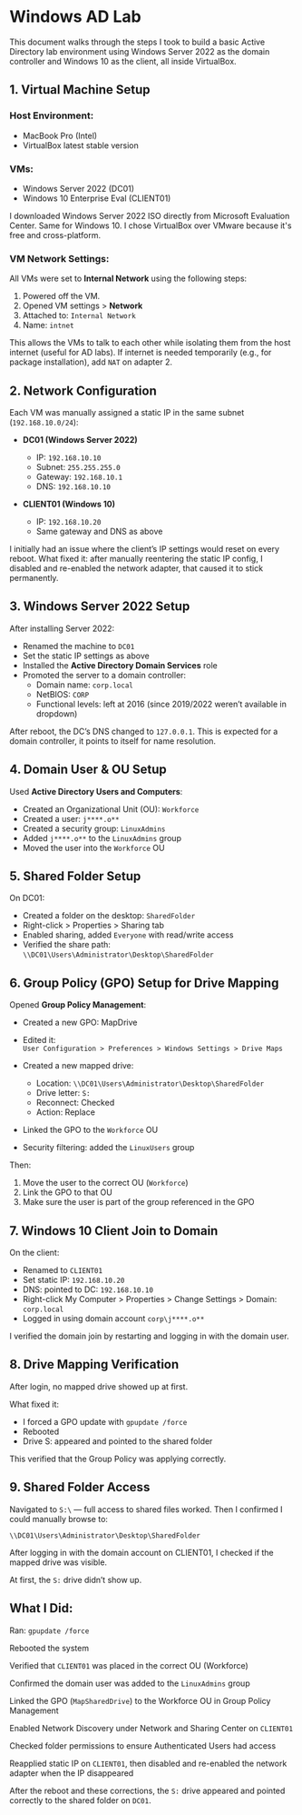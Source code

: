 # Windows AD Lab

This document walks through the steps I took to build a basic Active Directory lab environment using Windows Server 2022 as the domain controller and Windows 10 as the client, all inside VirtualBox. 


## 1. Virtual Machine Setup

### Host Environment:
- MacBook Pro (Intel)
- VirtualBox latest stable version

### VMs:
- Windows Server 2022 (DC01)
- Windows 10 Enterprise Eval (CLIENT01)

I downloaded Windows Server 2022 ISO directly from Microsoft Evaluation Center. Same for Windows 10. I chose VirtualBox over VMware because it's free and cross-platform.

### VM Network Settings:

All VMs were set to **Internal Network** using the following steps:
1. Powered off the VM.
2. Opened VM settings > **Network**
3. Attached to: `Internal Network`
4. Name: `intnet`

This allows the VMs to talk to each other while isolating them from the host internet (useful for AD labs). If internet is needed temporarily (e.g., for package installation), add `NAT` on adapter 2.


## 2. Network Configuration

Each VM was manually assigned a static IP in the same subnet (`192.168.10.0/24`):

- **DC01 (Windows Server 2022)**  
  - IP: `192.168.10.10`  
  - Subnet: `255.255.255.0`  
  - Gateway: `192.168.10.1`  
  - DNS: `192.168.10.10`

- **CLIENT01 (Windows 10)**  
  - IP: `192.168.10.20`  
  - Same gateway and DNS as above

I initially had an issue where the client’s IP settings would reset on every reboot. What fixed it: after manually reentering the static IP config, I disabled and re-enabled the network adapter, that caused it to stick permanently.



## 3. Windows Server 2022 Setup

After installing Server 2022:

- Renamed the machine to `DC01`
- Set the static IP settings as above
- Installed the **Active Directory Domain Services** role
- Promoted the server to a domain controller:
  - Domain name: `corp.local`
  - NetBIOS: `CORP`
  - Functional levels: left at 2016 (since 2019/2022 weren’t available in dropdown)

After reboot, the DC’s DNS changed to `127.0.0.1`. This is expected for a domain controller, it points to itself for name resolution.



## 4. Domain User & OU Setup

Used **Active Directory Users and Computers**:

- Created an Organizational Unit (OU): `Workforce`
- Created a user: `j****.o**`
- Created a security group: `LinuxAdmins`
- Added `j****.o**` to the `LinuxAdmins` group
- Moved the user into the `Workforce` OU



## 5. Shared Folder Setup

On DC01:

- Created a folder on the desktop: `SharedFolder`
- Right-click > Properties > Sharing tab
- Enabled sharing, added `Everyone` with read/write access
- Verified the share path: `\\DC01\Users\Administrator\Desktop\SharedFolder`



## 6. Group Policy (GPO) Setup for Drive Mapping

Opened **Group Policy Management**:

- Created a new GPO: MapDrive
- Edited it:  
  `User Configuration > Preferences > Windows Settings > Drive Maps`
- Created a new mapped drive:
  - Location: `\\DC01\Users\Administrator\Desktop\SharedFolder`
  - Drive letter: `S:`
  - Reconnect: Checked
  - Action: Replace

- Linked the GPO to the `Workforce` OU
- Security filtering: added the `LinuxUsers` group

Then:
1. Move the user to the correct OU (`Workforce`)
2. Link the GPO to that OU
3. Make sure the user is part of the group referenced in the GPO



## 7. Windows 10 Client Join to Domain

On the client:

- Renamed to `CLIENT01`
- Set static IP: `192.168.10.20`
- DNS: pointed to DC: `192.168.10.10`
- Right-click My Computer > Properties > Change Settings > Domain: `corp.local`
- Logged in using domain account `corp\j****.o**`

I verified the domain join by restarting and logging in with the domain user.


## 8. Drive Mapping Verification

After login, no mapped drive showed up at first.

What fixed it:
- I forced a GPO update with `gpupdate /force`
- Rebooted
- Drive S: appeared and pointed to the shared folder

This verified that the Group Policy was applying correctly.



## 9. Shared Folder Access

Navigated to `S:\` — full access to shared files worked. Then I confirmed I could manually browse to:

`\\DC01\Users\Administrator\Desktop\SharedFolder`

After logging in with the domain account on CLIENT01, I checked if the mapped drive was visible.

At first, the `S:` drive didn’t show up.

## What I Did:

Ran: `gpupdate /force`

Rebooted the system

Verified that `CLIENT01` was placed in the correct OU (Workforce)

Confirmed the domain user was added to the `LinuxAdmins` group

Linked the GPO (`MapSharedDrive`) to the Workforce OU in Group Policy Management

Enabled Network Discovery under Network and Sharing Center on `CLIENT01`

Checked folder permissions to ensure Authenticated Users had access

Reapplied static IP on `CLIENT01`, then disabled and re-enabled the network adapter when the IP disappeared

After the reboot and these corrections, the `S:` drive appeared and pointed correctly to the shared folder on `DC01`.

